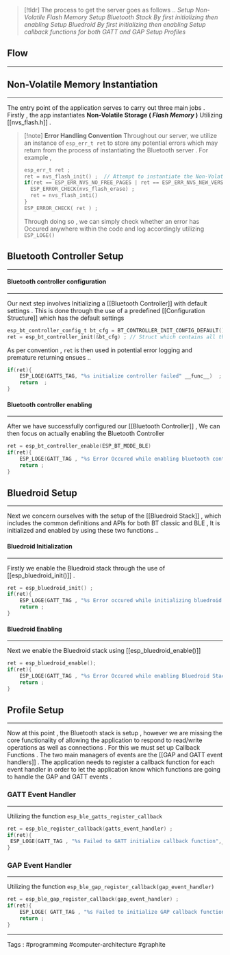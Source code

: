 > [!tldr] 
> The process to get the server goes as follows .. 
> *Setup Non-Volatile Flash Memory* 
> *Setup Bluetooth Stack By first initializing then enabling*
> *Setup Bluedroid By first initializing then enabling*
> *Setup callback functions for both GATT and GAP*
> *Setup Profiles*

## Flow 
___
## **Non-Volatile Memory Instantiation**
___
The entry point of the application serves to carry out three main jobs . Firstly , the app instantiates **Non-Volatile Storage ( *Flash Memory* )** Utilizing [[nvs_flash.h]] . 

> [!note] **Error Handling Convention** 
> Throughout our server, we utilize an instance of `esp_err_t ret`  to store any potential errors which may return from the process of instantiating the Bluetooth server . For example , 
> ```c 
> esp_err_t ret ; 
> ret = nvs_flash_init() ;  // Attempt to instantiate the Non-Volatile Storage
> if(ret == ESP_ERR_NVS_NO_FREE_PAGES | ret == ESP_ERR_NVS_NEW_VERSION_FOUND){
> 	ESP_ERROR_CHECK(nvs_flash_erase) ; 
> 	ret = nvs_flash_inti()
> }
> ESP_ERROR_CHECK( ret ) ; 
> ```
>Through doing so , we can simply check whether an error has Occured anywhere within the code and log accordingly utilizing `ESP_LOGE()` 

## **Bluetooth Controller Setup**
___
#### Bluetooth controller configuration  
___
Our next step involves Initializing a [[Bluetooth Controller]] with default settings . This is done through the use of a predefined [[Configuration Structure]] which has the default settings 

```c
esp_bt_controller_config_t bt_cfg = BT_CONTROLLER_INIT_CONFIG_DEFAULT() ; // default cfg
ret = esp_bt_controller_init(&bt_cfg) ; // Struct which contains all the args
```

As per convention , `ret` is then used in potential error logging and premature returning ensues .. 

```c
if(ret){
	ESP_LOGE(GATTS_TAG, "%s initialize controller failed" __func__)  ; 
	return  ;
}
```

#### Bluetooth controller enabling 
___
After we have successfully configured our [[Bluetooth Controller]] , We can then focus on actually enabling the Bluetooth Controller 

```c
ret = esp_bt_controller_enable(ESP_BT_MODE_BLE) 
if(ret){
	ESP_LOGE(GATT_TAG , "%s Error Occured while enabling bluetooth controller" , __func__ ) ; 
	return ; 
}
```

## **Bluedroid Setup**
____
Next we concern ourselves with the setup of the [[Bluedroid Stack]]  , which includes the common definitions and APIs for both BT classic and BLE , It is initialized and enabled by using these two functions .. 
#### Bluedroid Initialization 
___
Firstly we enable the Bluedroid stack through the use of [[esp_bluedroid_init()]] . 

```c
ret = esp_bluedroid_init() ; 
if(ret){ 
	ESP_LOGE(GATT_TAG , "%s Error occured while initializing bluedroid stack" , __func__) ; 
	return ; 
}
```
#### Bluedroid Enabling 
___
Next we enable the Bluedroid stack using [[esp_bluedroid_enable()]] 

```c 
ret = esp_bluedroid_enable(); 
if(ret){
	ESP_LOGE(GATT_TAG , "%s Error Occured while enabling Bluedroid Stack" , __func__);
	return ; 
}
```

## **Profile Setup**
____
Now at this point , the Bluetooth stack is setup , however we are missing the core functionality of allowing the application to respond to read/write operations as well as connections . For this we must set up Callback Functions . The two main managers of events are the [[GAP and GATT event handlers]]  . The application needs to register a callback function for each event handler in order to let the application know which functions are going to handle the GAP and GATT events . 

### GATT Event Handler 
___
Utilizing the function `esp_ble_gatts_register_callback` 
```c
ret = esp_ble_register_callback(gatts_event_handler) ;
if(ret){
 ESP_LOGE(GATT_TAG , "%s Failed to GATT initialize callback function",__func__) ; 
}
```
### GAP Event Handler 
___
Utilizing the function `esp_ble_gap_register_callback(gap_event_handler)`
```c
ret = esp_ble_gap_register_callback(gap_event_handler) ;
if(ret){
	ESP_LOGE( GATT_TAG , "%s Failed to initialize GAP callback function" , __func__ ) ; 
	return ; 
}
```
____
Tags : #programming #computer-architecture #graphite